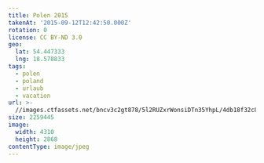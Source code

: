 ```yaml
---
title: Polen 2015
takenAt: '2015-09-12T12:42:50.000Z'
rotation: 0
license: CC BY-ND 3.0
geo:
  lat: 54.447333
  lng: 18.578833
tags:
  - polen
  - poland
  - urlaub
  - vacation
url: >-
  //images.ctfassets.net/bncv3c2gt878/5l2RUZxrWonsiDTn35YhpL/4db18f32c8018f70d7a89cf5f02b6830/polen-2015_25324976044_o
size: 2259445
image:
  width: 4310
  height: 2868
contentType: image/jpeg
---
```


